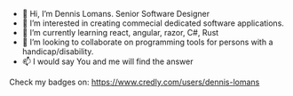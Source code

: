 - 👋 Hi, I’m Dennis Lomans. Senior Software Designer  
- 👀 I’m interested in creating commecial dedicated software applications.
- 🌱 I’m currently learning react, angular, razor, C#, Rust
- 💞️ I’m looking to collaborate on programming tools for persons with a handicap/disability.
- 📫 I would say You and me will find the answer 

Check my badges on: https://www.credly.com/users/dennis-lomans

<!---
dnnslmns/dnnslmns is a ✨ special ✨ repository because its `README.md` (this file) appears on your GitHub profile.
You can click the Preview link to take a look at your changes.
--->
